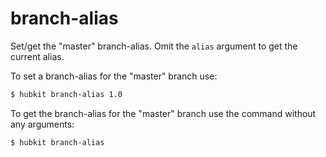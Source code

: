 branch-alias
============

Set/get the "master" branch-alias. Omit the `alias` argument to get the current alias.

To set a branch-alias for the "master" branch use:

```bash
$ hubkit branch-alias 1.0
```

To get the branch-alias for the "master" branch use the command without any arguments:

```bash
$ hubkit branch-alias
```
